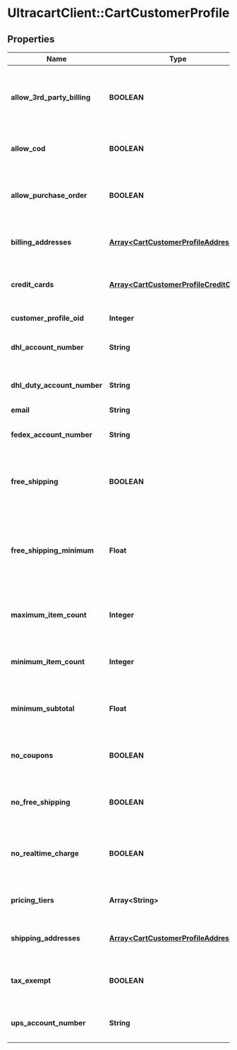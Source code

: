 # UltracartClient::CartCustomerProfile

## Properties
Name | Type | Description | Notes
------------ | ------------- | ------------- | -------------
**allow_3rd_party_billing** | **BOOLEAN** | True if profile is allowed to bill to their 3rd party shipping account | [optional] 
**allow_cod** | **BOOLEAN** | True if this profile is allowed to use a COD | [optional] 
**allow_purchase_order** | **BOOLEAN** | True if this profile is allowed to use a purchase order | [optional] 
**billing_addresses** | [**Array&lt;CartCustomerProfileAddress&gt;**](CartCustomerProfileAddress.md) | Billing addresses on file for this profile | [optional] 
**credit_cards** | [**Array&lt;CartCustomerProfileCreditCard&gt;**](CartCustomerProfileCreditCard.md) | Credit cards on file for this profile (masked) | [optional] 
**customer_profile_oid** | **Integer** | Unique identifier | [optional] 
**dhl_account_number** | **String** | DHL account number on file | [optional] 
**dhl_duty_account_number** | **String** | DHL duty account number on file | [optional] 
**email** | **String** | Email | [optional] 
**fedex_account_number** | **String** | FedEx account number on file | [optional] 
**free_shipping** | **BOOLEAN** | True if this profile always qualifies for free shipping | [optional] 
**free_shipping_minimum** | **Float** | The minimum aount that this profile has to purchase to qualify for free shipping | [optional] 
**maximum_item_count** | **Integer** | Maximum item count this profile can purchase | [optional] 
**minimum_item_count** | **Integer** | Minimum item count this profile must purchase | [optional] 
**minimum_subtotal** | **Float** | Minimum subtotal this profile must purchase | [optional] 
**no_coupons** | **BOOLEAN** | True if this profile is prevented from using coupons | [optional] 
**no_free_shipping** | **BOOLEAN** | True if this profile is never given free shipping | [optional] 
**no_realtime_charge** | **BOOLEAN** | True if this customers orders are not charged in real-time | [optional] 
**pricing_tiers** | **Array&lt;String&gt;** | Pricing tier names this profile qualifies for | [optional] 
**shipping_addresses** | [**Array&lt;CartCustomerProfileAddress&gt;**](CartCustomerProfileAddress.md) | Shipping addresses on file for this profile | [optional] 
**tax_exempt** | **BOOLEAN** | True if this profile is exempt from sales tax | [optional] 
**ups_account_number** | **String** | UPS account number on file | [optional] 



